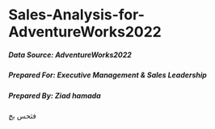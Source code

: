 # Sales-Analysis-for-AdventureWorks2022
##### Data Source: AdventureWorks2022
##### Prepared For: Executive Management & Sales Leadership
##### Prepared By: Ziad hamada
ٍفثحس بخ
